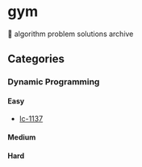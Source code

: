 # gym

🥦 algorithm problem solutions archive

## Categories

### Dynamic Programming

#### Easy

- [lc-1137](https://github.com/jooncco/gym/tree/main/src/leetcode/java/p1137)

#### Medium

#### Hard
